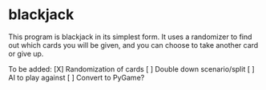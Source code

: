 # blackjack
This program is blackjack in its simplest form. It uses a randomizer to
find out which cards you will be given, and you can choose to take another
card or give up.

To be added:
[X] Randomization of cards
[ ] Double down scenario/split
[ ] AI to play against
[ ] Convert to PyGame?